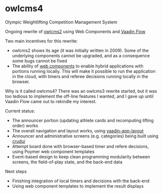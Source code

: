 # owlcms4
Olympic Weightlifting Competition Management System 

Ongoing rewrite of [owlcms2](https://owlcms2.sourceforge.io/#!index.md) using Web Components and [Vaadin Flow](https://vaadin.com/flow)

Two main incentives for this rewrite:
- owlcms2 shows its age (it was initially written in 2009). Some of the underlying components cannot be upgraded, and as a consequence some bugs cannot be fixed
- The ability of [web components](https://www.webcomponents.org/introduction) to enable hybrid applications with portions running locally. This will make it possible to run the application in the cloud, with timers and referee decisions running locally in the browser.

Why is it called owlcms4?  There was an owlcms3 rewrite started, but it was too tedious to implement the off-line features I wanted, and I gave up until Vaadin Flow
came out to rekindle my interest.

Current status:
- The announcer portion (updating athlete cards and recomputing lifting order) works
- The overall navigation and layout works, using [vaadin-app-layout](https://github.com/appreciated/vaadin-app-layout)
- Announcer and administrative screens (e.g. categories) being built using [crudui](https://github.com/alejandro-du/crudui)
- Attempt board done with browser-based timer and refere decisions, using Poymer web component templates
- Event-based design to keep clean programming modularity between screens, the field-of-play state, and the back-end data

Next steps
- Finishing integration of local timers and decisions with the back-end
- Using web component templates to implement the result displays
